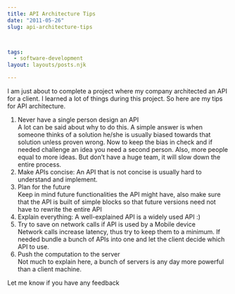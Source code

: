 ```yaml
---
title: API Architecture Tips
date: "2011-05-26"
slug: api-architecture-tips



tags: 
  - software-development 
layout: layouts/posts.njk

---
```


I am just about to complete a project where my company architected an API for a client. I learned a lot of things during this project. So here are my tips for API architecture.

1. Never have a single person design an API  
    A lot can be said about why to do this. A simple answer is when someone thinks of a solution he/she is usually biased towards that solution unless proven wrong. Now to keep the bias in check and if needed challenge an idea you need a second person. Also, more people equal to more ideas. But don’t have a huge team, it will slow down the entire process.
2. Make APIs concise: An API that is not concise is usually hard to understand and implement.
3. Plan for the future  
    Keep in mind future functionalities the API might have, also make sure that the API is built of simple blocks so that future versions need not have to rewrite the entire API
4. Explain everything: A well-explained API is a widely used API :)
5. Try to save on network calls if API is used by a Mobile device  
    Network calls increase latency, thus try to keep them to a minimum. If needed bundle a bunch of APIs into one and let the client decide which API to use.
6. Push the computation to the server  
    Not much to explain here, a bunch of servers is any day more powerful than a client machine.

Let me know if you have any feedback
